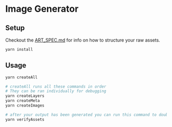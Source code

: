 # Image Generator

## Setup

Checkout the [ART_SPEC.md](./ART_SPEC.md) for info on how to structure your raw assets.

```bash
yarn install
```

## Usage

```bash
yarn createAll

# createAll runs all these commands in order
# They can be ran individually for debugging
yarn createLayers
yarn createMeta
yarn createImages

# after your output has been generated you can run this command to double check things were generated correctly
yarn verifyAssets
```
